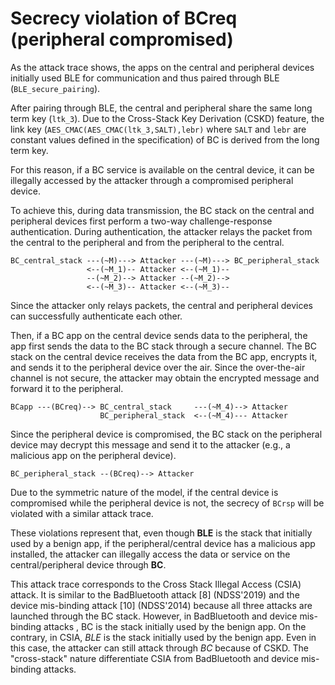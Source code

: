 # Secrecy violation of BCreq (peripheral compromised)

As the attack trace shows, the apps on the central and peripheral devices initially used BLE for communication and thus paired through BLE (`BLE_secure_pairing`).

After pairing through BLE, the central and peripheral share the same long term key (`ltk_3`).
Due to the Cross-Stack Key Derivation (CSKD) feature, the link key (`AES_CMAC(AES_CMAC(ltk_3,SALT),lebr)` where `SALT` and `lebr` are constant values defined in the specification) of BC is derived from the long term key.

For this reason, if a BC service is available on the central device, it can be illegally accessed by the attacker through a compromised peripheral device.

To achieve this, during data transmission, the BC stack on the central and peripheral devices first perform a two-way challenge-response authentication.
During authentication, the attacker relays the packet from the central to the peripheral and from the peripheral to the central.
```
BC_central_stack ---(~M)---> Attacker ---(~M)---> BC_peripheral_stack
                 <--(~M_1)-- Attacker <--(~M_1)--
                 --(~M_2)--> Attacker --(~M_2)-->
                 <--(~M_3)-- Attacker <--(~M_3)--
```

Since the attacker only relays packets, the central and peripheral devices can successfully authenticate each other.

Then, if a BC app on the central device sends data to the peripheral, the app first sends the data to the BC stack through a secure channel.
The BC stack on the central device receives the data from the BC app, encrypts it, and sends it to the peripheral device over the air.
Since the over-the-air channel is not secure, the attacker may obtain the encrypted message and forward it to the peripheral.

```
BCapp ---(BCreq)--> BC_central_stack     ---(~M_4)--> Attacker
                    BC_peripheral_stack  <--(~M_4)--- Attacker
```

Since the peripheral device is compromised, the BC stack on the peripheral device may decrypt this message and send it to the attacker (e.g., a malicious app on the peripheral device).

```
BC_peripheral_stack --(BCreq)--> Attacker
```

Due to the symmetric nature of the model, if the central device is compromised while the peripheral device is not, the secrecy of `BCrsp` will be violated with a similar attack trace.

These violations represent that, even though **BLE** is the stack that initially used by a benign app, if the peripheral/central device has a malicious app installed, the attacker can illegally access the data or service on the central/peripheral device through **BC**.

This attack trace corresponds to the Cross Stack Illegal Access (CSIA) attack.
It is similar to the BadBluetooth attack [8] (NDSS'2019) and the device mis-binding attack [10] (NDSS'2014) because all three attacks are launched through the BC stack.
However, in BadBluetooth and device mis-binding attacks , BC is the stack initially used by the benign app.
On the contrary, in CSIA, *BLE* is the stack initially used by the benign app.
Even in this case, the attacker can still attack through *BC* because of CSKD.
The "cross-stack" nature differentiate CSIA from BadBluetooth and device mis-binding attacks.
